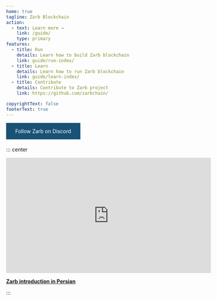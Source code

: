 ```yaml
---
home: true
tagline: Zarb Blockchain
action:
  - text: Learn more →
    link: /guide/
    type: primary
features:
  - title: Run
    details: Learn how to build Zarb blockchain
    link: guide/run-index/
  - title: Learn
    details: Learn how to run Zarb blockchain
    link: guide/learn-index/
  - title: Contribute
    details: Contribute to Zarb project
    link: https://github.com/zarbchain/

copyrightText: false
footerText: true
---
```


<div class="discord">
  <a style="background-color: #1a5276; color: white; padding: 14px 25px; text-align: center; text-decoration: none; display: inline-block;margin-bottom: 5px;" href="https://discord.gg/zPqWqV85ch" target="_blank">Follow Zarb on Discord</a>
</div>

::: center

<iframe width="560" height="315" src="https://www.youtube.com/embed/l5VEMfDIAmo" frameborder="0" allow="accelerometer; autoplay; clipboard-write; encrypted-media; gyroscope; picture-in-picture" allowfullscreen></iframe>

**[Zarb introduction in Persian](https://www.youtube.com/watch?v=l5VEMfDIAmo)**

:::
